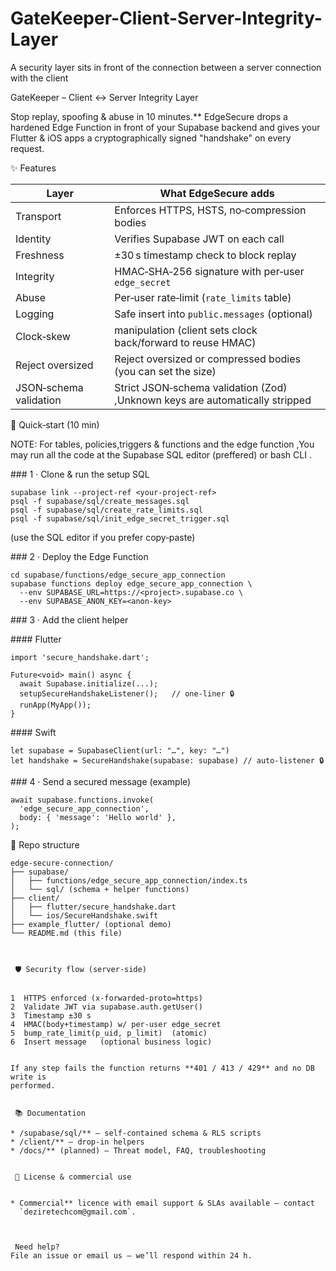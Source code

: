 # GateKeeper-Client-Server-Integrity-Layer

A security layer sits in front of the connection between a server connection with the client

GateKeeper – Client ↔ Server Integrity Layer 

  Stop replay, spoofing & abuse in 10 minutes.**  EdgeSecure drops a hardened
Edge Function in front of your Supabase backend and gives your Flutter & iOS
apps a cryptographically signed "handshake" on every request.



 ✨ Features

| Layer         | What EdgeSecure adds                               |
| ------------- | -------------------------------------------------- |
| Transport | Enforces HTTPS, HSTS, no‑compression bodies        |
| Identity  | Verifies Supabase JWT on each call                 |
| Freshness | ±30 s timestamp check to block replay              |
| Integrity | HMAC‑SHA‑256 signature with per‑user `edge_secret` |
| Abuse     | Per‑user rate‑limit (`rate_limits` table)          |
| Logging   | Safe insert into `public.messages` (optional)      |
| Clock‑skew| manipulation (client sets clock back/forward to reuse HMAC)  |
| Reject oversized | Reject oversized or compressed bodies (you can set the size) |
| JSON‑schema validation | Strict JSON‑schema validation (Zod) ,Unknown keys are automatically stripped  |


   🚀 Quick‑start (10 min)

NOTE: 
For tables, policies,triggers & functions and the edge function ,You may run all the code at the Supabase SQL editor (preffered) or bash CLI .

### 1 · Clone & run the setup SQL

    supabase link --project-ref <your‑project‑ref>
    psql -f supabase/sql/create_messages.sql
    psql -f supabase/sql/create_rate_limits.sql
    psql -f supabase/sql/init_edge_secret_trigger.sql

(use the SQL editor if you prefer copy‑paste)

### 2 · Deploy the Edge Function

    cd supabase/functions/edge_secure_app_connection
    supabase functions deploy edge_secure_app_connection \
      --env SUPABASE_URL=https://<project>.supabase.co \
      --env SUPABASE_ANON_KEY=<anon‑key>

### 3 · Add the client helper

#### Flutter

    import 'secure_handshake.dart';
    
    Future<void> main() async {
      await Supabase.initialize(...);
      setupSecureHandshakeListener();   // one‑liner 🔒
      runApp(MyApp());
    }

#### Swift

    let supabase = SupabaseClient(url: "…", key: "…")
    let handshake = SecureHandshake(supabase: supabase) // auto‑listener 🔒

### 4 · Send a secured message (example)

    await supabase.functions.invoke(
      'edge_secure_app_connection',
      body: { 'message': 'Hello world' },
    );



 📁 Repo structure

```
edge-secure-connection/
├── supabase/
│   ├── functions/edge_secure_app_connection/index.ts
│   └── sql/ (schema + helper functions)
├── client/
│   ├── flutter/secure_handshake.dart
│   └── ios/SecureHandshake.swift
├── example_flutter/ (optional demo)
└── README.md (this file)



 🛡️ Security flow (server‑side)


1  HTTPS enforced (x‑forwarded-proto=https)
2  Validate JWT via supabase.auth.getUser()
3  Timestamp ±30 s
4  HMAC(body+timestamp) w/ per‑user edge_secret
5  bump_rate_limit(p_uid, p_limit)  (atomic)
6  Insert message   (optional business logic)


If any step fails the function returns **401 / 413 / 429** and no DB write is
performed.


 📚 Documentation

* /supabase/sql/** – self‑contained schema & RLS scripts
* /client/** – drop‑in helpers
* /docs/** (planned) – Threat model, FAQ, troubleshooting


 💼 License & commercial use


* Commercial** licence with email support & SLAs available – contact
  `deziretechcom@gmail.com`.



 Need help?
File an issue or email us – we’ll respond within 24 h.
